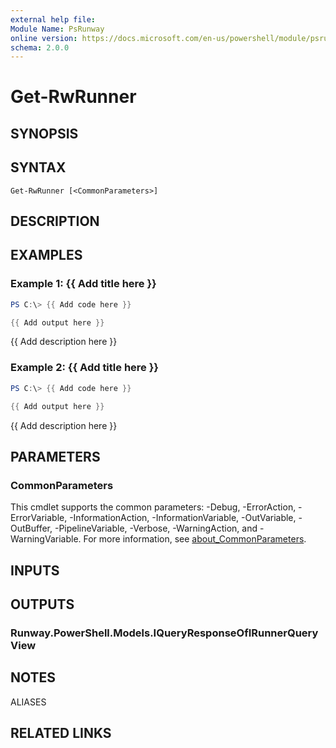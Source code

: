 ```yaml
---
external help file:
Module Name: PsRunway
online version: https://docs.microsoft.com/en-us/powershell/module/psrunway/get-rwrunner
schema: 2.0.0
---
```


# Get-RwRunner

## SYNOPSIS


## SYNTAX

```
Get-RwRunner [<CommonParameters>]
```

## DESCRIPTION


## EXAMPLES

### Example 1: {{ Add title here }}
```powershell
PS C:\> {{ Add code here }}

{{ Add output here }}
```

{{ Add description here }}

### Example 2: {{ Add title here }}
```powershell
PS C:\> {{ Add code here }}

{{ Add output here }}
```

{{ Add description here }}

## PARAMETERS

### CommonParameters
This cmdlet supports the common parameters: -Debug, -ErrorAction, -ErrorVariable, -InformationAction, -InformationVariable, -OutVariable, -OutBuffer, -PipelineVariable, -Verbose, -WarningAction, and -WarningVariable. For more information, see [about_CommonParameters](http://go.microsoft.com/fwlink/?LinkID=113216).

## INPUTS

## OUTPUTS

### Runway.PowerShell.Models.IQueryResponseOfIRunnerQueryView

## NOTES

ALIASES

## RELATED LINKS

